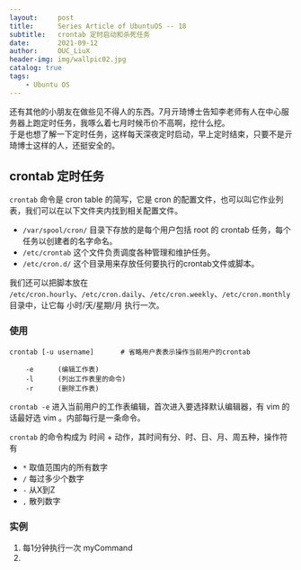 ```yaml
---
layout:     post
title:      Series Article of UbuntuOS -- 18         
subtitle:   crontab 定时启动和杀死任务           
date:       2021-09-12      
author:     OUC_LiuX     
header-img: img/wallpic02.jpg     
catalog: true
tags:
    - Ubuntu OS
---
```

还有其他的小朋友在做些见不得人的东西。7月亓琦博士告知李老师有人在中心服务器上跑定时任务，我啄么着七月时候币价不高啊，挖什么挖。         
于是也想了解一下定时任务，这样每天深夜定时启动，早上定时结束，只要不是亓琦博士这样的人，还挺安全的。      

## crontab 定时任务     
`crontab` 命令是 cron table 的简写，它是 cron 的配置文件，也可以叫它作业列表，我们可以在以下文件夹内找到相关配置文件。        

* `/var/spool/cron/` 目录下存放的是每个用户包括 root 的 crontab 任务，每个任务以创建者的名字命名。     
* `/etc/crontab` 这个文件负责调度各种管理和维护任务。     
* `/etc/cron.d/` 这个目录用来存放任何要执行的crontab文件或脚本。    
  
我们还可以把脚本放在 `/etc/cron.hourly`、`/etc/cron.daily`、`/etc/cron.weekly`、`/etc/cron.monthly`目录中，让它每 小时/天/星期/月 执行一次。    

### 使用      
```shell     
crontab [-u username]　　　　# 省略用户表表示操作当前用户的crontab     

    -e      (编辑工作表)
    -l      (列出工作表里的命令)
    -r      (删除工作表)     
```      
`crontab -e` 进入当前用户的工作表编辑，首次进入要选择默认编辑器，有 vim 的话最好选 vim 。内部每行是一条命令。      

`crontab` 的命令构成为 时间 + 动作，其时间有分、时、日、月、周五种，操作符有

* `*` 取值范围内的所有数字       
* `/` 每过多少个数字     
* `-` 从X到Z      
* `,` 散列数字     

### 实例      
1. 每1分钟执行一次 myCommand       
2.  
